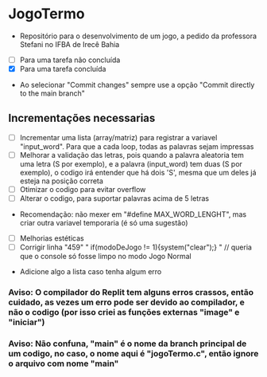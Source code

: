 # JogoTermo
- Repositório para o desenvolvimento de um jogo, a pedido da professora Stefani no IFBA de Irecê Bahia

 - [ ] Para uma tarefa não concluída
 - [x] Para uma tarefa concluída
 - Ao selecionar "Commit changes" sempre use a opção "Commit directly to the main branch"

## Incrementações necessarias
-[ ] Incrementar uma lista (array/matriz) para registrar a variavel "input_word". Para que a cada loop, todas as palavras sejam impressas
-[ ] Melhorar a validação das letras, pois quando a palavra aleatoria tem uma letra (S por exemplo), e a palavra (input_word) tem duas (S por exemplo), o codigo irá entender que há dois 'S', mesma que um deles já esteja na posição correta
-[ ] Otimizar o codigo para evitar overflow
-[ ] Alterar o codigo, para suportar palavras acima de 5 letras
- Recomendação: não mexer em "#define MAX_WORD_LENGHT", mas criar outra variavel temporaria (é só uma sugestão)
-[ ] Melhorias estéticas
-[ ] Corrigir linha "459" " if(modoDeJogo != 1){system("clear");} " // queria que o console só fosse limpo no modo Jogo Normal
- Adicione algo a lista caso tenha algum erro
  
### Aviso: O compilador do Replit tem alguns erros crassos, então cuidado, as vezes um erro pode ser devido ao compilador, e não o codigo (por isso criei as funções externas "image" e "iniciar")
### Aviso: Não confuna, "main" é o nome da branch principal de um codigo, no caso, o nome aqui é "jogoTermo.c", então ignore o arquivo com nome "main"
### 
